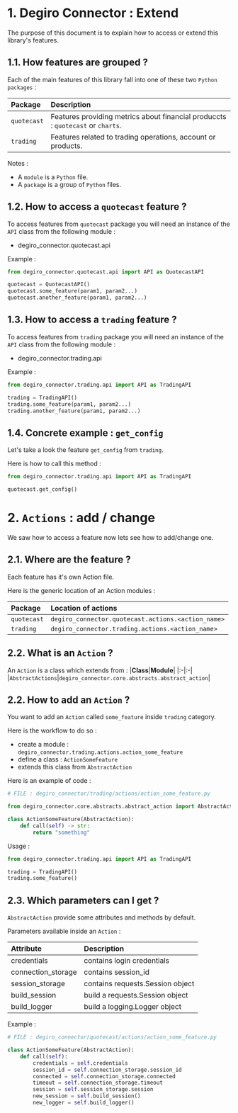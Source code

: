 # 1. **Degiro Connector : Extend**

The purpose of this document is to explain how to access or extend this library's features.

## 1.1. How features are grouped ?

Each of the main features of this library fall into one of these two `Python packages` :

|**Package**|**Description**|
|:-|:-|
|`quotecast`|Features providing metrics about financial produccts : `quotecast` or `charts`.|
|`trading`|Features related to trading operations, account or products.|

Notes :
- A `module` is a `Python` file.
- A `package` is a group of `Python` files.

## 1.2. How to access a `quotecast` feature ?

To access features from `quotecast` package you will need an instance of the `API` class from the following module :
- degiro_connector.quotecast.api

Example :

```python
from degiro_connector.quotecast.api import API as QuotecastAPI

quotecast = QuotecastAPI()
quotecast.some_feature(param1, param2...)
quotecast.another_feature(param1, param2...)
```

## 1.3. How to access a `trading` feature ?

To access features from `trading` package you will need an instance of the `API` class from the following module :
- degiro_connector.trading.api

Example :
```python
from degiro_connector.trading.api import API as TradingAPI

trading = TradingAPI()
trading.some_feature(param1, param2...)
trading.another_feature(param1, param2...)
```

## 1.4. Concrete example : `get_config`
Let's take a look the feature `get_config` from `trading`.

Here is how to call this method :
```python
from degiro_connector.trading.api import API as TradingAPI

quotecast.get_config()
```

# 2. `Actions` : add / change

We saw how to access a feature now lets see how to add/change one.

## 2.1. Where are the feature ?
Each feature has it's own Action file.

Here is the generic location of an Action modules :

|**Package**|**Location of actions**|
|:-|:-|
|`quotecast`|`degiro_connector.quotecast.actions.<action_name>`|
|`trading`|`degiro_connector.trading.actions.<action_name>`|

## 2.2. What is an `Action` ?
An `Action` is a class which extends from :
|**Class**|**Module**|
|:-|:-|
|`AbstractActions`|`degiro_connector.core.abstracts.abstract_action`|

## 2.2. How to add an `Action` ?

You want to add an `Action` called `some_feature` inside `trading` category.

Here is the workflow to do so :
- create a module : `degiro_connector.trading.actions.action_some_feature`
- define a class : `ActionSomeFeature`
- extends this class from `AbstractAction`

Here is an example of code :

```python
# FILE : degiro_connector/trading/actions/action_some_feature.py

from degiro_connector.core.abstracts.abstract_action import AbstractAction

class ActionSomeFeature(AbstractAction):
    def call(self) -> str:
        return "something"
```

Usage :
```python
from degiro_connector.trading.api import API as TradingAPI

trading = TradingAPI()
trading.some_feature()
```

## 2.3. Which parameters can I get ?

`AbstractAction` provide some attributes and methods by default.

Parameters available inside an `Action` :

|**Attribute**|**Description**|
|:-|:-|
|credentials|contains login credentials|
|connection_storage|contains session_id|
|session_storage|contains requests.Session object|
|build_session|build a requests.Session object|
|build_logger|build a logging.Logger object|

Example :

```python
# FILE : degiro_connector/quotecast/actions/action_some_feature.py

class ActionSomeFeature(AbstractAction):
    def call(self):
        credentials = self.credentials
        session_id = self.connection_storage.session_id
        connected = self.connection_storage.connected
        timeout = self.connection_storage.timeout
        session = self.session_storage.session
        new_session = self.build_session()
        new_logger = self.build_logger()
